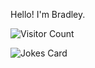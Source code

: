 Hello! I'm Bradley.

![Visitor Count](https://profile-counter.glitch.me/Datasapien/count.svg)

<!-- HTML -->
<img src="https://readme-jokes.vercel.app/api" alt="Jokes Card" />
